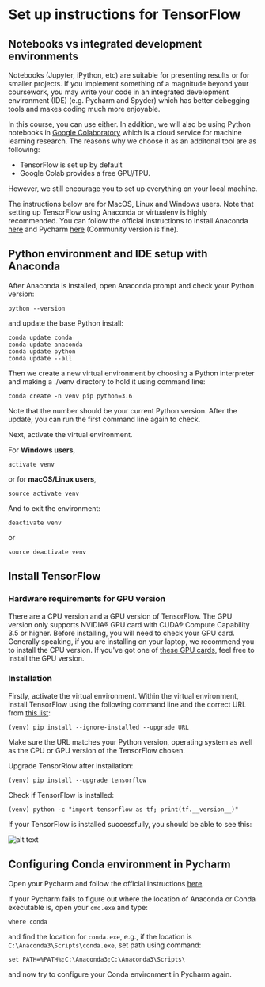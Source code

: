 # Set up instructions for TensorFlow

## Notebooks vs integrated development environments
Notebooks (Jupyter, iPython, etc) are suitable for presenting results or for smaller projects. 
If you implement something of a magnitude beyond your coursework, you may write your code in an integrated development environment (IDE) (e.g. Pycharm and Spyder) which has better debegging tools and makes coding much more enjoyable.

In this course, you can use either. In addition, we will also be using Python notebooks in [Google Colaboratory](https://colab.research.google.com) which is a cloud service for machine learning research. The reasons why we choose it as an additonal tool are as following:

* TensorFlow is set up by default
* Google Colab provides a free GPU/TPU. 

However, we still encourage you to set up everything on your local machine.

The instructions below are for MacOS, Linux and Windows users. Note that setting up TensorFlow using Anaconda or virtualenv is highly recommended. You can follow the official instructions to install Anaconda [here](https://conda.io/docs/user-guide/install/index.html) and Pycharm [here](https://www.jetbrains.com/pycharm/download/#section=windows) (Community version is fine).


## Python environment and IDE setup with Anaconda

After Anaconda is installed, open Anaconda prompt and check your Python version:
```
python --version
```
and update the base Python install:
```
conda update conda
conda update anaconda
conda update python
conda update --all
```

Then we create a new virtual environment by choosing a Python interpreter and making a ./venv directory to hold it using command line:
```
conda create -n venv pip python=3.6 
```
Note that the number should be your current Python version. After the update, you can run the first command line again to check.

Next, activate the virtual environment. 

For **Windows users**,
```
activate venv 
```
or for **macOS/Linux users**,
```
source activate venv
```
And to exit the environment:
```
deactivate venv
```
or 
```
source deactivate venv
```

## Install TensorFlow

### Hardware requirements for GPU version
There are a CPU version and a GPU version of TensorFlow. The GPU version only supports NVIDIA® GPU card with CUDA® Compute Capability 3.5 or higher.  Before installing, you will need to check your GPU card. Generally speaking, if you are installing on your laptop, we recommend you to install the CPU version. If you've got one of [these GPU cards](https://developer.nvidia.com/cuda-gpus), feel free to install the GPU version.

### Installation

Firstly, activate the virtual environment. Within the virtual environment, install TensorFlow using the following command line and the correct URL from [this list](https://www.tensorflow.org/install/pip#package-location):
```
(venv) pip install --ignore-installed --upgrade URL
```
Make sure the URL matches your Python version, operating system as well as the CPU or GPU version of the TensorFlow chosen. 

Upgrade TensorRlow after installation:
```
(venv) pip install --upgrade tensorflow
```
Check if TensorFlow is installed:
```
(venv) python -c "import tensorflow as tf; print(tf.__version__)"
```
If your TensorFlow is installed successfully, you should be able to see this:

![alt text](https://gitlab.com/milanv/AI-and-Deep-Learning/raw/master/Seminars/version.PNG)

## Configuring Conda environment in Pycharm

Open your Pycharm and follow the official instructions [here](https://www.jetbrains.com/help/pycharm/conda-support-creating-conda-virtual-environment.html).

If your Pycharm fails to figure out where the location of Anaconda or Conda executable is, open your `cmd.exe` and type:
```
where conda
```
and find the location for `conda.exe`, e.g., if the location is `C:\Anaconda3\Scripts\conda.exe`, set path using command:
```
set PATH=%PATH%;C:\Anaconda3;C:\Anaconda3\Scripts\
```
and now try to configure your Conda environment in Pycharm again. 
